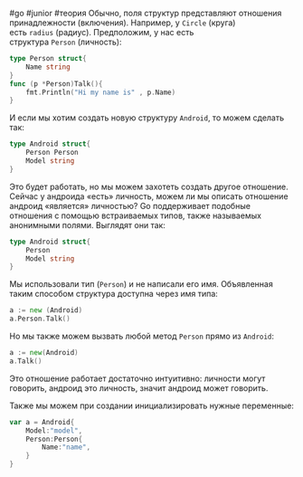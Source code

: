 #go #junior #теория 
Обычно, поля структур представляют отношения принадлежности (включения). Например, у `Circle` (круга) есть `radius` (радиус). Предположим, у нас есть структура `Person` (личность):
```go
type Person struct{
	Name string
}
func (p *Person)Talk(){
	fmt.Println("Hi my name is" , p.Name)
}
```
И если мы хотим создать новую структуру `Android`, то можем сделать так:

```go
type Android struct{
	Person Person
	Model string
}
```

Это будет работать, но мы можем захотеть создать другое отношение. Сейчас у андроида «есть» личность, можем ли мы описать отношение андроид «является» личностью? Go поддерживает подобные отношения с помощью встраиваемых типов, также называемых анонимными полями. Выглядят они так:
```go
type Android struct{
	Person
	Model string
}
```
Мы использовали тип (`Person`) и не написали его имя. Объявленная таким способом структура доступна через имя типа:
```go
a := new (Android)
a.Person.Talk()
```
Но мы также можем вызвать любой метод `Person` прямо из `Android`:
```go
a := new(Android)
a.Talk()
```
Это отношение работает достаточно интуитивно: личности могут говорить, андроид это личность, значит андроид может говорить.  
  
Также мы можем при создании инициализировать нужные переменные:

```go
var a = Android{
	Model:"model",
	Person:Person{
		Name:"name",
	}
}
```
